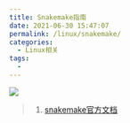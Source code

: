 ```yaml
---
title: Snakemake指南
date: 2021-06-30 15:47:07
permalink: /linux/snakemake/
categories:
  - Linux相关
tags:
  - 
---
```


![](http://cdn.duomics.cn/20210702111747.png)
> 1. [snakemake官方文档](https://snakemake.readthedocs.io/en/stable/index.html#)